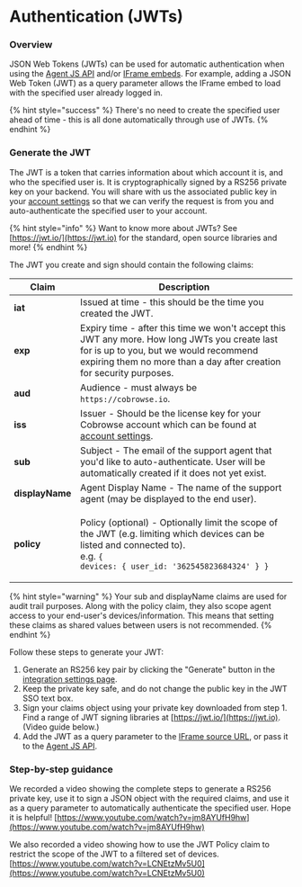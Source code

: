 # Authentication (JWTs)

### Overview

JSON Web Tokens (JWTs) can be used for automatic authentication when using the [Agent JS API](agent-sdk/) and/or [IFrame embeds](custom-iframe-embeds.md). For example, adding a JSON Web Token (JWT) as a query parameter allows the IFrame embed to load with the specified user already logged in.&#x20;

{% hint style="success" %}
There's no need to create the specified user ahead of time - this is all done automatically through use of JWTs.
{% endhint %}

### Generate the JWT

The JWT is a token that carries information about which account it is, and who the specified user is. It is cryptographically signed by a RS256 private key on your backend. You will share with us the associated public key in your [account settings](https://cobrowse.io/dashboard/settings/integrations) so that we can verify the request is from you and auto-authenticate the specified user to your account.&#x20;

{% hint style="info" %}
Want to know more about JWTs? See [https://jwt.io/](https://jwt.io) for the standard, open source libraries and more!
{% endhint %}

The JWT you create and sign should contain the following claims:

| Claim           | Description                                                                                                                                                                                                    |
| --------------- | -------------------------------------------------------------------------------------------------------------------------------------------------------------------------------------------------------------- |
| **iat**         | Issued at time - this should be the time you created the JWT.                                                                                                                                                  |
| **exp**         | Expiry time - after this time we won't accept this JWT any more. How long JWTs you create last for is up to you, but we would recommend expiring them no more than a day after creation for security purposes. |
| **aud**         | Audience - must always be `https://cobrowse.io`.                                                                                                                                                               |
| **iss**         | Issuer - Should be the license key for your Cobrowse account which can be found at [account settings](https://cobrowse.io/dashboard/settings).                                                                 |
| **sub**         | Subject - The email of the support agent that you'd like to auto-authenticate. User will be automatically created if it does not yet exist.                                                                    |
| **displayName** | Agent Display Name - The name of the support agent (may be displayed to the end user).                                                                                                                         |
| **policy**      | <p>Policy (optional) - Optionally limit the scope of the JWT (e.g. limiting which devices can be listed and connected to).<br>e.g. <code>{ devices: { user_id: '362545823684324' } }</code></p>                |

{% hint style="warning" %}
Your sub and displayName claims are used for audit trail purposes. Along with the policy claim, they also scope agent access to your end-user's devices/information. This means that setting these claims as shared values between users is not recommended.
{% endhint %}

Follow these steps to generate your JWT:

1. Generate an RS256 key pair by clicking the "Generate" button in the [integration settings page](https://cobrowse.io/dashboard/settings/integrations).
2. Keep the private key safe, and do not change the public key in the JWT SSO text box.&#x20;
3. Sign your claims object using your private key downloaded from step 1. Find a range of JWT signing libraries at [https://jwt.io/](https://jwt.io). (Video guide below.)
4. Add the JWT as a query parameter to the [IFrame source URL](custom-iframe-embeds.md), or pass it to the [Agent JS API](agent-sdk/).

### Step-by-step guidance

We recorded a video showing the complete steps to generate a RS256 private key, use it to sign a JSON object with the required claims, and use it as a query parameter to automatically authenticate the specified user.  Hope it is helpful! [https://www.youtube.com/watch?v=jm8AYUfH9hw](https://www.youtube.com/watch?v=jm8AYUfH9hw)

We also recorded a video showing how to use the JWT Policy claim to restrict the scope of the JWT to a filtered set of devices. [https://www.youtube.com/watch?v=LCNEtzMv5U0](https://www.youtube.com/watch?v=LCNEtzMv5U0)
